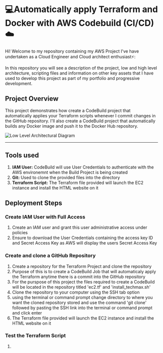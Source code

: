 # 💻Automatically apply Terraform and Docker with AWS Codebuild (CI/CD)☁️

Hi! Welcome to my repository containing my AWS Project I've have undertaken as a Cloud Engineer and Cloud architect enthusiast⚡️:

In this repository you will see a description of the project, low and high level architecture, scripting files and information on other key assets that I have used to develop this project as part of my portfolio and progressive development.


## **Project Overview** 

This project demonstrates how create a CodeBuild project that automatically applies your Terraform scripts whenever I commit changes in the GitHub repository. I'll also create a CodeBuild project that automatically builds any Docker image and push it to the Docker Hub repository.

![Low Level Architectural Diagram](https://github.com/user-attachments/assets/f0eb3f39-5be1-4e78-9e27-c0fc83eb2cdd)



- - - 
## **Tools used**

1. **IAM User:** CodeBuild will use User Credentials to authenticate with the AWS environemnt when the Build Project is being created
2. **Git:** Used to clone the provided files into the directory
3. **Terraform Script:**  The Terraform file provided will launch the EC2 instance and install the HTML website on it


## **Deployment Steps**

### Create IAM User with Full Access
1. Create an IAM user and grant this user administrative access under policies
2. Ensure to download the User Credentials containing the access key ID and Secret Access Key as AWS will display the users Secret Access Key

### Create and clone a GitHub Repository
1. Create a repository for the Terraform Project and clone the repository
2. Purpose of this is to create a CodeBuild Job that will automaticaly apply the Terraform anytime there is a commit into the GitHub repository
3. For the purspose of this project the files required to create a CodeBuild will be located in the repository titled 'ec2.tf' and 'install_techmax.sh'
4. Clone the repository to your computer using the SSH tab option
5. using the terminal or command prompt change directory to where you want the cloned repository stored and use the command 'git clone' followed by pasting the SSH link into the terminal or command prompt and click enter
6. The Terraform file provided will launch the EC2 instance and install the HTML website on it

### Test the Terraform Script
1. 
